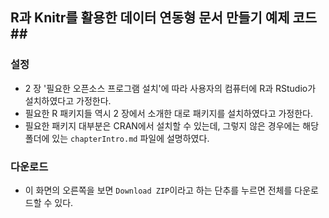 ## R과 Knitr를 활용한 데이터 연동형 문서 만들기 예제 코드##

### 설정 ###

- 2 장 '필요한 오픈소스 프로그램 설치'에 따라 사용자의 컴퓨터에 R과 RStudio가 설치하였다고 가정한다.
- 필요한 R 패키지들 역시 2 장에서 소개한 대로 패키지를 설치하였다고 가정한다. 
- 필요한 패키지 대부분은 CRAN에서 설치할 수 있는데, 그렇지 않은 경우에는 해당 폴더에 있는 `chapterIntro.md` 파일에 설명하였다.


### 다운로드 ###

- 이 화면의 오른쪽을 보면 `Download ZIP`이라고 하는 단추를 누르면 전체를 다운로드할 수 있다. 
